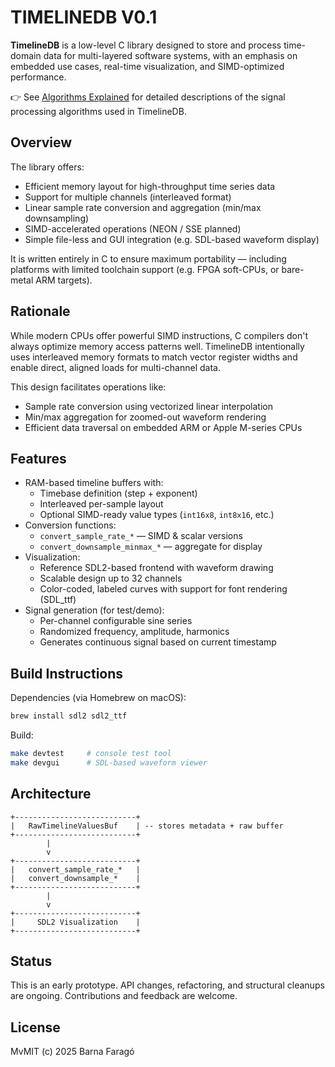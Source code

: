 # TIMELINEDB V0.1

**TimelineDB** is a low-level C library designed to store and process time-domain data for multi-layered software systems, with an emphasis on embedded use cases, real-time visualization, and SIMD-optimized performance.

 👉 See [Algorithms Explained](doc/algorithms.md) for detailed descriptions of the signal processing algorithms used in TimelineDB.

## Overview

The library offers:
- Efficient memory layout for high-throughput time series data
- Support for multiple channels (interleaved format)
- Linear sample rate conversion and aggregation (min/max downsampling)
- SIMD-accelerated operations (NEON / SSE planned)
- Simple file-less and GUI integration (e.g. SDL-based waveform display)

It is written entirely in C to ensure maximum portability — including platforms with limited toolchain support (e.g. FPGA soft-CPUs, or bare-metal ARM targets).

## Rationale

While modern CPUs offer powerful SIMD instructions, C compilers don't always optimize memory access patterns well. TimelineDB intentionally uses interleaved memory formats to match vector register widths and enable direct, aligned loads for multi-channel data.

This design facilitates operations like:
- Sample rate conversion using vectorized linear interpolation
- Min/max aggregation for zoomed-out waveform rendering
- Efficient data traversal on embedded ARM or Apple M-series CPUs

## Features

- RAM-based timeline buffers with:
  - Timebase definition (step + exponent)
  - Interleaved per-sample layout
  - Optional SIMD-ready value types (`int16x8`, `int8x16`, etc.)
- Conversion functions:
  - `convert_sample_rate_*` — SIMD & scalar versions
  - `convert_downsample_minmax_*` — aggregate for display
- Visualization:
  - Reference SDL2-based frontend with waveform drawing
  - Scalable design up to 32 channels
  - Color-coded, labeled curves with support for font rendering (SDL_ttf)
- Signal generation (for test/demo):
  - Per-channel configurable sine series
  - Randomized frequency, amplitude, harmonics
  - Generates continuous signal based on current timestamp

## Build Instructions

Dependencies (via Homebrew on macOS):

```bash
brew install sdl2 sdl2_ttf
```

Build:

```bash
make devtest     # console test tool
make devgui      # SDL-based waveform viewer
```

## Architecture

```text
+---------------------------+
|   RawTimelineValuesBuf    | -- stores metadata + raw buffer
+---------------------------+
        |
        v
+---------------------------+
|   convert_sample_rate_*   |
|   convert_downsample_*    |
+---------------------------+
        |
        v
+---------------------------+
|     SDL2 Visualization    |
+---------------------------+
```

## Status

This is an early prototype. API changes, refactoring, and structural cleanups are ongoing. Contributions and feedback are welcome.

## License

MvMIT (c) 2025 Barna Faragó